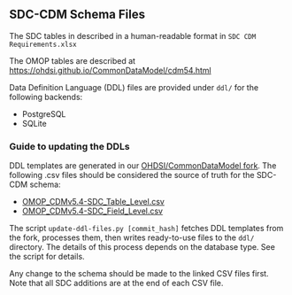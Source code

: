 ## SDC-CDM Schema Files

The SDC tables in described in a human-readable format in `SDC CDM Requirements.xlsx`

The OMOP tables are described at https://ohdsi.github.io/CommonDataModel/cdm54.html

Data Definition Language (DDL) files are provided under `ddl/` for the following backends:

- PostgreSQL
- SQLite

### Guide to updating the DDLs

DDL templates are generated in our [OHDSI/CommonDataModel fork](https://github.com/IHE-SDC-WG/OHDSI-CommonDataModel-SDC). The following .csv files should be considered the source of truth for the SDC-CDM schema:
- [OMOP_CDMv5.4-SDC_Table_Level.csv](https://github.com/IHE-SDC-WG/OHDSI-CommonDataModel-SDC/blob/add-SDC-schema/inst/csv/OMOP_CDMv5.4-SDC_Table_Level.csv)
- [OMOP_CDMv5.4-SDC_Field_Level.csv](https://github.com/IHE-SDC-WG/OHDSI-CommonDataModel-SDC/blob/add-SDC-schema/inst/csv/OMOP_CDMv5.4-SDC_Field_Level.csv)

The script `update-ddl-files.py [commit_hash]` fetches DDL templates from the fork, processes them, then writes ready-to-use files to the `ddl/` directory. The details of this process depends on the database type. See the script for details.

Any change to the schema should be made to the linked CSV files first. Note that all SDC additions are at the end of each CSV file.
